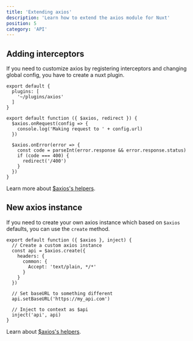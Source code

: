 ```yaml
---
title: 'Extending axios'
description: 'Learn how to extend the axios module for Nuxt'
position: 5
category: 'API'
---
```


## Adding interceptors

If you need to customize axios by registering interceptors and changing global config, you have to create a nuxt plugin.

```js{}[nuxt.config.js]
export default {
  plugins: [
    '~/plugins/axios'
  ]
}
```

```js{}[plugins/axios.ts]
export default function ({ $axios, redirect }) {
  $axios.onRequest(config => {
    console.log('Making request to ' + config.url)
  })

  $axios.onError(error => {
    const code = parseInt(error.response && error.response.status)
    if (code === 400) {
      redirect('/400')
    }
  })
}
```

<alert type="info">

Learn more about [$axios's helpers](/helpers).


</alert>

## New axios instance

If you need to create your own axios instance which based on `$axios` defaults, you can use the `create` method.

```js{}[plugins/api.js]
export default function ({ $axios }, inject) {
  // Create a custom axios instance
  const api = $axios.create({
    headers: {
      common: {
        Accept: 'text/plain, */*'
      }
    }
  })

  // Set baseURL to something different
  api.setBaseURL('https://my_api.com')

  // Inject to context as $api
  inject('api', api)
}
```

Learn about [$axios's helpers](/helpers).
